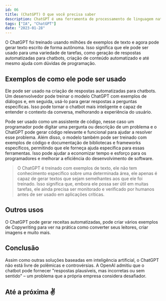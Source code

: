 ```yaml
---
id: 06
title: (ChatGPT) O que você precisa saber
description: ChatGPT é uma ferramenta de processamento de linguagem natural (NLP) desenvolvida pela OpenAI.
tags: ["IA", "ChatGPT"]
date: "2023-01-28"
---
```


O ChatGPT foi treinado usando milhões de exemplos de texto e agora pode gerar texto escrito de forma autônoma. Isso significa que ele pode ser usado para uma variedade de tarefas, como geração de respostas automatizadas para chatbots, criação de conteúdo automatizado e até mesmo ajuda com dúvidas de programação.

## Exemplos de como ele pode ser usado

Ele pode ser usado na criação de respostas automatizadas para chatbots. Um desenvolvedor pode treinar o modelo ChatGPT com exemplos de diálogos e, em seguida, usá-lo para gerar respostas a perguntas específicas. Isso pode tornar o chatbot mais inteligente e capaz de entender o contexto da conversa, melhorando a experiência do usuário.

Pode ser usado como um assistente de código, nesse caso um programador pode digitar uma pergunta ou descrição de um problema e o ChatGPT pode gerar código relevante e funcional para ajudar a resolver esse problema. Além disso, o modelo também pode ser treinado com exemplos de código e documentação de bibliotecas e frameworks específicos, permitindo que ele forneça ajuda específica para essas ferramentas. Isso pode ajudar a economizar tempo e esforço para os programadores e melhorar a eficiência do desenvolvimento de software.

> O ChatGPT é treinado com exemplos de texto, ele não tem conhecimento específico sobre uma determinada área, ele apenas é capaz de gerar textos que sejam semelhantes aos que ele foi treinado. Isso significa que, embora ele possa ser útil em muitas tarefas, ele ainda precisa ser monitorado e verificado por humanos antes de ser usado em aplicações críticas.

## Outros usos

O ChatGPT pode gerar receitas automatizadas, pode criar vários exemplos de Copywriting para ver na prática como converter seus leitores, criar imagens e muito mais.

## Conclusão

Assim como outras soluções baseadas em inteligência artificial, o ChatGPT não está livre de polêmicas e controvérsias. A OpenAI admitiu que o chatbot pode fornecer "respostas plausíveis, mas incorretas ou sem sentido" – um problema que a própria empresa considera desafiador.

## Até a próxima ✌️